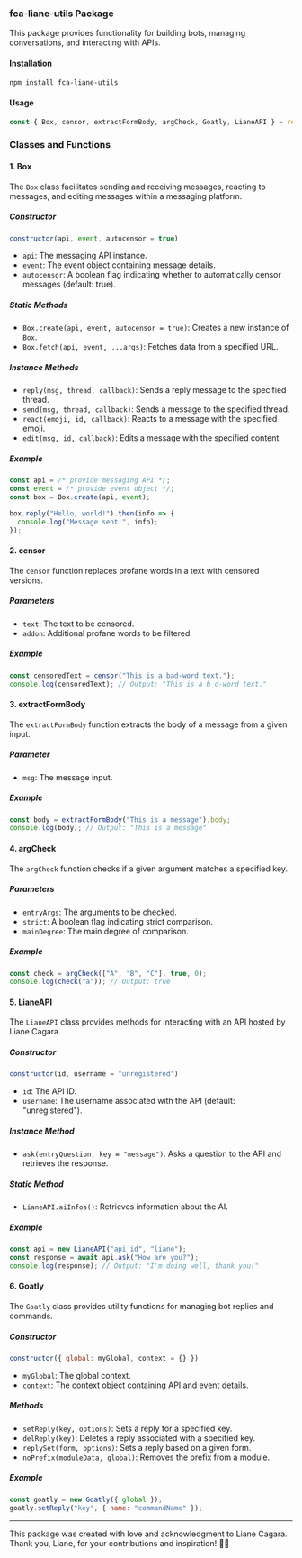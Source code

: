 ### fca-liane-utils Package

This package provides functionality for building bots, managing conversations, and interacting with APIs.

#### Installation

```bash
npm install fca-liane-utils
```

#### Usage

```javascript
const { Box, censor, extractFormBody, argCheck, Goatly, LianeAPI } = require('fca-liane-utils');
```

### Classes and Functions

#### 1. Box

The `Box` class facilitates sending and receiving messages, reacting to messages, and editing messages within a messaging platform. 

##### Constructor

```javascript
constructor(api, event, autocensor = true)
```

- `api`: The messaging API instance.
- `event`: The event object containing message details.
- `autocensor`: A boolean flag indicating whether to automatically censor messages (default: true).

##### Static Methods

- `Box.create(api, event, autocensor = true)`: Creates a new instance of `Box`.
- `Box.fetch(api, event, ...args)`: Fetches data from a specified URL.

##### Instance Methods

- `reply(msg, thread, callback)`: Sends a reply message to the specified thread.
- `send(msg, thread, callback)`: Sends a message to the specified thread.
- `react(emoji, id, callback)`: Reacts to a message with the specified emoji.
- `edit(msg, id, callback)`: Edits a message with the specified content.

##### Example

```javascript
const api = /* provide messaging API */;
const event = /* provide event object */;
const box = Box.create(api, event);

box.reply("Hello, world!").then(info => {
  console.log("Message sent:", info);
});
```

#### 2. censor

The `censor` function replaces profane words in a text with censored versions.

##### Parameters

- `text`: The text to be censored.
- `addon`: Additional profane words to be filtered.

##### Example

```javascript
const censoredText = censor("This is a bad-word text.");
console.log(censoredText); // Output: "This is a b_d-word text."
```

#### 3. extractFormBody

The `extractFormBody` function extracts the body of a message from a given input.

##### Parameter

- `msg`: The message input.

##### Example

```javascript
const body = extractFormBody("This is a message").body;
console.log(body); // Output: "This is a message"
```

#### 4. argCheck

The `argCheck` function checks if a given argument matches a specified key.

##### Parameters

- `entryArgs`: The arguments to be checked.
- `strict`: A boolean flag indicating strict comparison.
- `mainDegree`: The main degree of comparison.

##### Example

```javascript
const check = argCheck(["A", "B", "C"], true, 0);
console.log(check("a")); // Output: true
```

#### 5. LianeAPI

The `LianeAPI` class provides methods for interacting with an API hosted by Liane Cagara.

##### Constructor

```javascript
constructor(id, username = "unregistered")
```

- `id`: The API ID.
- `username`: The username associated with the API (default: "unregistered").

##### Instance Method

- `ask(entryQuestion, key = "message")`: Asks a question to the API and retrieves the response.

##### Static Method

- `LianeAPI.aiInfos()`: Retrieves information about the AI.

##### Example

```javascript
const api = new LianeAPI("api_id", "liane");
const response = await api.ask("How are you?");
console.log(response); // Output: "I'm doing well, thank you!"
```

#### 6. Goatly

The `Goatly` class provides utility functions for managing bot replies and commands.

##### Constructor

```javascript
constructor({ global: myGlobal, context = {} })
```

- `myGlobal`: The global context.
- `context`: The context object containing API and event details.

##### Methods

- `setReply(key, options)`: Sets a reply for a specified key.
- `delReply(key)`: Deletes a reply associated with a specified key.
- `replySet(form, options)`: Sets a reply based on a given form.
- `noPrefix(moduleData, global)`: Removes the prefix from a module.

##### Example

```javascript
const goatly = new Goatly({ global });
goatly.setReply("key", { name: "commandName" });
``` 

---

This package was created with love and acknowledgment to Liane Cagara. Thank you, Liane, for your contributions and inspiration! 🐐💬